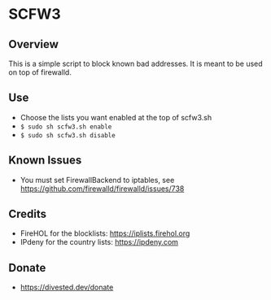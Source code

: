 SCFW3
=====

Overview
--------
This is a simple script to block known bad addresses.
It is meant to be used on top of firewalld.

Use
---
- Choose the lists you want enabled at the top of scfw3.sh
- `$ sudo sh scfw3.sh enable`
- `$ sudo sh scfw3.sh disable`

Known Issues
------------
- You must set FirewallBackend to iptables, see https://github.com/firewalld/firewalld/issues/738

Credits
-------
- FireHOL for the blocklists: https://iplists.firehol.org
- IPdeny for the country lists: https://ipdeny.com

Donate
-------
- https://divested.dev/donate
